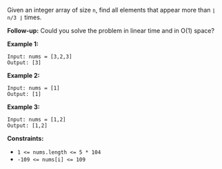 Given an integer array of size `n`, find all elements that appear more than `⌊
n/3 ⌋` times.

**Follow-up:** Could you solve the problem in linear time and in O(1) space?



**Example 1:**

    
    
    Input: nums = [3,2,3]
    Output: [3]
    

**Example 2:**

    
    
    Input: nums = [1]
    Output: [1]
    

**Example 3:**

    
    
    Input: nums = [1,2]
    Output: [1,2]
    



**Constraints:**

  * `1 <= nums.length <= 5 * 104`
  * `-109 <= nums[i] <= 109`

